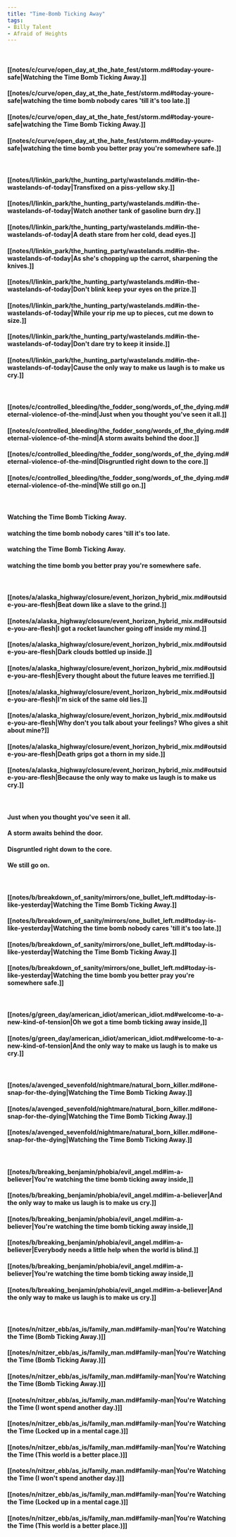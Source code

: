 ```yaml
---
title: "Time-Bomb Ticking Away"
tags:
- Billy Talent
- Afraid of Heights
---
```

&nbsp;
#### [[notes/c/curve/open_day_at_the_hate_fest/storm.md#today-youre-safe|Watching the Time Bomb Ticking Away.]]
#### [[notes/c/curve/open_day_at_the_hate_fest/storm.md#today-youre-safe|watching the time bomb nobody cares 'till it's too late.]]
#### [[notes/c/curve/open_day_at_the_hate_fest/storm.md#today-youre-safe|watching the Time Bomb Ticking Away.]]
#### [[notes/c/curve/open_day_at_the_hate_fest/storm.md#today-youre-safe|watching the time bomb you better pray you're somewhere safe.]]
&nbsp;
#### [[notes/l/linkin_park/the_hunting_party/wastelands.md#in-the-wastelands-of-today|Transfixed on a piss-yellow sky.]]
#### [[notes/l/linkin_park/the_hunting_party/wastelands.md#in-the-wastelands-of-today|Watch another tank of gasoline burn dry.]]
#### [[notes/l/linkin_park/the_hunting_party/wastelands.md#in-the-wastelands-of-today|A death stare from her cold, dead eyes.]]
#### [[notes/l/linkin_park/the_hunting_party/wastelands.md#in-the-wastelands-of-today|As she's chopping up the carrot, sharpening the knives.]]
#### [[notes/l/linkin_park/the_hunting_party/wastelands.md#in-the-wastelands-of-today|Don't blink keep your eyes on the prize.]]
#### [[notes/l/linkin_park/the_hunting_party/wastelands.md#in-the-wastelands-of-today|While your rip me up to pieces, cut me down to size.]]
#### [[notes/l/linkin_park/the_hunting_party/wastelands.md#in-the-wastelands-of-today|Don't dare try to keep it inside.]]
#### [[notes/l/linkin_park/the_hunting_party/wastelands.md#in-the-wastelands-of-today|Cause the only way to make us laugh is to make us cry.]]
&nbsp;
#### [[notes/c/controlled_bleeding/the_fodder_song/words_of_the_dying.md#eternal-violence-of-the-mind|Just when you thought you've seen it all.]]
#### [[notes/c/controlled_bleeding/the_fodder_song/words_of_the_dying.md#eternal-violence-of-the-mind|A storm awaits behind the door.]]
#### [[notes/c/controlled_bleeding/the_fodder_song/words_of_the_dying.md#eternal-violence-of-the-mind|Disgruntled right down to the core.]]
#### [[notes/c/controlled_bleeding/the_fodder_song/words_of_the_dying.md#eternal-violence-of-the-mind|We still go on.]]
&nbsp;
#### Watching the Time Bomb Ticking Away.
#### watching the time bomb nobody cares 'till it's too late.
#### watching the Time Bomb Ticking Away.
#### watching the time bomb you better pray you're somewhere safe.
&nbsp;
#### [[notes/a/alaska_highway/closure/event_horizon_hybrid_mix.md#outside-you-are-flesh|Beat down like a slave to the grind.]]
#### [[notes/a/alaska_highway/closure/event_horizon_hybrid_mix.md#outside-you-are-flesh|I got a rocket launcher going off inside my mind.]]
#### [[notes/a/alaska_highway/closure/event_horizon_hybrid_mix.md#outside-you-are-flesh|Dark clouds bottled up inside.]]
#### [[notes/a/alaska_highway/closure/event_horizon_hybrid_mix.md#outside-you-are-flesh|Every thought about the future leaves me terrified.]]
#### [[notes/a/alaska_highway/closure/event_horizon_hybrid_mix.md#outside-you-are-flesh|I'm sick of the same old lies.]]
#### [[notes/a/alaska_highway/closure/event_horizon_hybrid_mix.md#outside-you-are-flesh|Why don't you talk about your feelings? Who gives a shit about mine?]]
#### [[notes/a/alaska_highway/closure/event_horizon_hybrid_mix.md#outside-you-are-flesh|Death grips got a thorn in my side.]]
#### [[notes/a/alaska_highway/closure/event_horizon_hybrid_mix.md#outside-you-are-flesh|Because the only way to make us laugh is to make us cry.]]
&nbsp;
#### Just when you thought you've seen it all.
#### A storm awaits behind the door.
#### Disgruntled right down to the core.
#### We still go on.
&nbsp;
#### [[notes/b/breakdown_of_sanity/mirrors/one_bullet_left.md#today-is-like-yesterday|Watching the Time Bomb Ticking Away.]]
#### [[notes/b/breakdown_of_sanity/mirrors/one_bullet_left.md#today-is-like-yesterday|Watching the time bomb nobody cares 'till it's too late.]]
#### [[notes/b/breakdown_of_sanity/mirrors/one_bullet_left.md#today-is-like-yesterday|Watching the Time Bomb Ticking Away.]]
#### [[notes/b/breakdown_of_sanity/mirrors/one_bullet_left.md#today-is-like-yesterday|Watching the time bomb you better pray you're somewhere safe.]]
&nbsp;
#### [[notes/g/green_day/american_idiot/american_idiot.md#welcome-to-a-new-kind-of-tension|Oh we got a time bomb ticking away inside,]]
#### [[notes/g/green_day/american_idiot/american_idiot.md#welcome-to-a-new-kind-of-tension|And the only way to make us laugh is to make us cry.]]
&nbsp;
#### [[notes/a/avenged_sevenfold/nightmare/natural_born_killer.md#one-snap-for-the-dying|Watching the Time Bomb Ticking Away.]]
#### [[notes/a/avenged_sevenfold/nightmare/natural_born_killer.md#one-snap-for-the-dying|Watching the Time Bomb Ticking Away.]]
#### [[notes/a/avenged_sevenfold/nightmare/natural_born_killer.md#one-snap-for-the-dying|Watching the Time Bomb Ticking Away.]]
&nbsp;
#### [[notes/b/breaking_benjamin/phobia/evil_angel.md#im-a-believer|You're watching the time bomb ticking away inside,]]
#### [[notes/b/breaking_benjamin/phobia/evil_angel.md#im-a-believer|And the only way to make us laugh is to make us cry.]]
#### [[notes/b/breaking_benjamin/phobia/evil_angel.md#im-a-believer|You're watching the time bomb ticking away inside,]]
#### [[notes/b/breaking_benjamin/phobia/evil_angel.md#im-a-believer|Everybody needs a little help when the world is blind.]]
#### [[notes/b/breaking_benjamin/phobia/evil_angel.md#im-a-believer|You're watching the time bomb ticking away inside,]]
#### [[notes/b/breaking_benjamin/phobia/evil_angel.md#im-a-believer|And the only way to make us laugh is to make us cry.]]
&nbsp;
#### [[notes/n/nitzer_ebb/as_is/family_man.md#family-man|You're Watching the Time (Bomb Ticking Away.)]]
#### [[notes/n/nitzer_ebb/as_is/family_man.md#family-man|You're Watching the Time (Bomb Ticking Away.)]]
#### [[notes/n/nitzer_ebb/as_is/family_man.md#family-man|You're Watching the Time (Bomb Ticking Away.)]]
#### [[notes/n/nitzer_ebb/as_is/family_man.md#family-man|You're Watching the Time (I wont spend another day.)]]
#### [[notes/n/nitzer_ebb/as_is/family_man.md#family-man|You're Watching the Time (Locked up in a mental cage.)]]
#### [[notes/n/nitzer_ebb/as_is/family_man.md#family-man|You're Watching the Time (This world is a better place.)]]
#### [[notes/n/nitzer_ebb/as_is/family_man.md#family-man|You're Watching the Time (I won't spend another day.)]]
#### [[notes/n/nitzer_ebb/as_is/family_man.md#family-man|You're Watching the Time (Locked up in a mental cage.)]]
#### [[notes/n/nitzer_ebb/as_is/family_man.md#family-man|You're Watching the Time (This world is a better place.)]]
